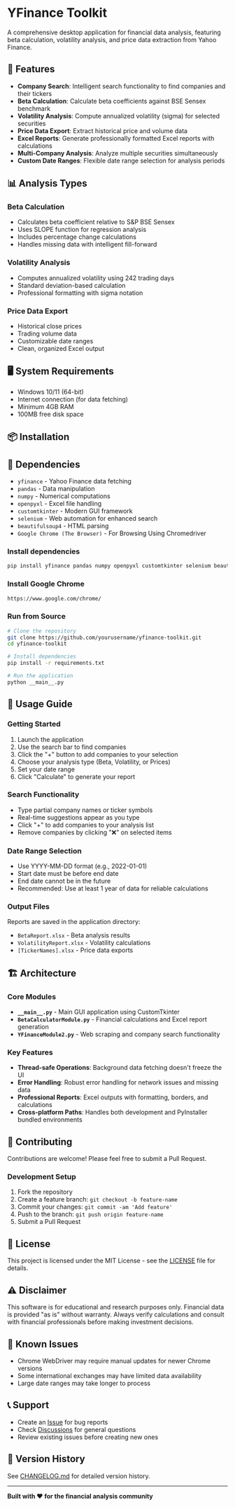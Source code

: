 # YFinance Toolkit

A comprehensive desktop application for financial data analysis, featuring beta calculation, volatility analysis, and price data extraction from Yahoo Finance.

## 🚀 Features

- **Company Search**: Intelligent search functionality to find companies and their tickers
- **Beta Calculation**: Calculate beta coefficients against BSE Sensex benchmark
- **Volatility Analysis**: Compute annualized volatility (sigma) for selected securities
- **Price Data Export**: Extract historical price and volume data
- **Excel Reports**: Generate professionally formatted Excel reports with calculations
- **Multi-Company Analysis**: Analyze multiple securities simultaneously
- **Custom Date Ranges**: Flexible date range selection for analysis periods

## 📊 Analysis Types

### Beta Calculation
- Calculates beta coefficient relative to S&P BSE Sensex
- Uses SLOPE function for regression analysis
- Includes percentage change calculations
- Handles missing data with intelligent fill-forward

### Volatility Analysis
- Computes annualized volatility using 242 trading days
- Standard deviation-based calculation
- Professional formatting with sigma notation

### Price Data Export
- Historical close prices
- Trading volume data
- Customizable date ranges
- Clean, organized Excel output

## 🖥️ System Requirements

- Windows 10/11 (64-bit)
- Internet connection (for data fetching)
- Minimum 4GB RAM
- 100MB free disk space

## 📦 Installation

## 🔧 Dependencies

- `yfinance` - Yahoo Finance data fetching
- `pandas` - Data manipulation
- `numpy` - Numerical computations
- `openpyxl` - Excel file handling
- `customtkinter` - Modern GUI framework
- `selenium` - Web automation for enhanced search
- `beautifulsoup4` - HTML parsing
- `Google Chrome (The Browser)` - For Browsing Using Chromedriver

### Install dependencies
```bash
pip install yfinance pandas numpy openpyxl customtkinter selenium beautifulsoup4 webdriver-manager
```

### Install Google Chrome 
```bash
https://www.google.com/chrome/
```

### Run from Source
```bash
# Clone the repository
git clone https://github.com/yourusername/yfinance-toolkit.git
cd yfinance-toolkit

# Install dependencies
pip install -r requirements.txt

# Run the application
python __main__.py
```

## 📖 Usage Guide

### Getting Started
1. Launch the application
2. Use the search bar to find companies
3. Click the "+" button to add companies to your selection
4. Choose your analysis type (Beta, Volatility, or Prices)
5. Set your date range
6. Click "Calculate" to generate your report

### Search Functionality
- Type partial company names or ticker symbols
- Real-time suggestions appear as you type
- Click "+" to add companies to your analysis list
- Remove companies by clicking "❌" on selected items

### Date Range Selection
- Use YYYY-MM-DD format (e.g., 2022-01-01)
- Start date must be before end date
- End date cannot be in the future
- Recommended: Use at least 1 year of data for reliable calculations

### Output Files
Reports are saved in the application directory:
- `BetaReport.xlsx` - Beta analysis results
- `VolatilityReport.xlsx` - Volatility calculations
- `[TickerNames].xlsx` - Price data exports

## 🏗️ Architecture

### Core Modules

- **`__main__.py`** - Main GUI application using CustomTkinter
- **`BetaCalculatorModule.py`** - Financial calculations and Excel report generation
- **`YFinanceModule2.py`** - Web scraping and company search functionality

### Key Features

- **Thread-safe Operations**: Background data fetching doesn't freeze the UI
- **Error Handling**: Robust error handling for network issues and missing data
- **Professional Reports**: Excel outputs with formatting, borders, and calculations
- **Cross-platform Paths**: Handles both development and PyInstaller bundled environments

## 🤝 Contributing

Contributions are welcome! Please feel free to submit a Pull Request.

### Development Setup
1. Fork the repository
2. Create a feature branch: `git checkout -b feature-name`
3. Commit your changes: `git commit -am 'Add feature'`
4. Push to the branch: `git push origin feature-name`
5. Submit a Pull Request

## 📄 License

This project is licensed under the MIT License - see the [LICENSE](LICENSE) file for details.

## ⚠️ Disclaimer

This software is for educational and research purposes only. Financial data is provided "as is" without warranty. Always verify calculations and consult with financial professionals before making investment decisions.

## 🐛 Known Issues

- Chrome WebDriver may require manual updates for newer Chrome versions
- Some international exchanges may have limited data availability
- Large date ranges may take longer to process

## 📞 Support

- Create an [Issue](../../issues) for bug reports
- Check [Discussions](../../discussions) for general questions
- Review existing issues before creating new ones

## 🔄 Version History

See [CHANGELOG.md](CHANGELOG.md) for detailed version history.

---

**Built with ❤️ for the financial analysis community**
